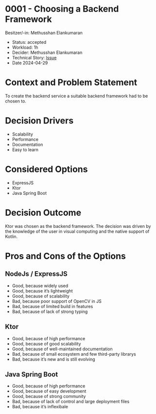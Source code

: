 # 0001 - Choosing a Backend Framework

Besitzer/-in: Methusshan Elankumaran

- Status: accepted
- Workload: 1h
- Decider: Methusshan Elankumaran
- Technical Story: [Issue](https://github.com/mi-classroom/mi-master-wt-beiboot-2024/issues/1) 
- Date 2024-04-29

# Context and Problem Statement

To create the backend service a suitable backend framework had to be chosen to.

# Decision Drivers

- Scalability
- Performance
- Documentation
- Easy to learn

# Considered Options

- ExpressJS
- Ktor
- Java Spring Boot

# Decision Outcome

Ktor was chosen as the backend framework. The decision was driven by the knowledge of the user in visual computing and the native support of Kotlin.

# Pros and Cons of the Options

## NodeJs / ExpressJS

- Good, because widely used
- Good, because it’s lightweight
- Good, because of scalability
- Bad, because poor support of OpenCV in JS
- Bad, because of limited build in features
- Bad, because of lack of strong typing

## Ktor

- Good, because of high performance
- Good, because of good scalability
- Good, because of well-maintained documentation
- Bad, because of small ecosystem and few third-party librarys
- Bad, because it’s new and is still evolving

## Java Spring Boot

- Good, because of high performance
- Good, because of easy development
- Good, because of strong community
- Bad, because of lack of control and large deployment files
- Bad, because it’s inflexibale